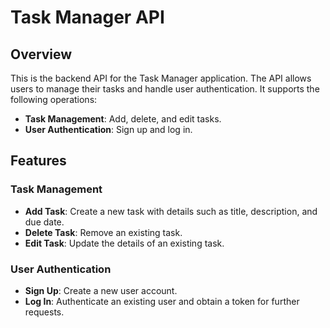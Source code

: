 # Task Manager API

## Overview

This is the backend API for the Task Manager application. The API allows users to manage their tasks and handle user authentication. It supports the following operations:
- **Task Management**: Add, delete, and edit tasks.
- **User Authentication**: Sign up and log in.

## Features

### Task Management
- **Add Task**: Create a new task with details such as title, description, and due date.
- **Delete Task**: Remove an existing task.
- **Edit Task**: Update the details of an existing task.

### User Authentication
- **Sign Up**: Create a new user account.
- **Log In**: Authenticate an existing user and obtain a token for further requests.
